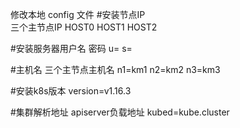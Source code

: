 修改本地 config 文件
#安装节点IP  
三个主节点IP
HOST0 HOST1 HOST2

#安装服务器用户名 密码
u=
s=

#主机名
三个主节点主机名
n1=km1
n2=km2
n3=km3

#安装k8s版本
version=v1.16.3

#集群解析地址
apiserver负载地址
kubed=kube.cluster

